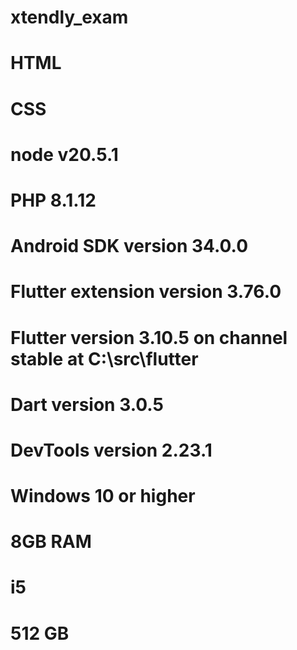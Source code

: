 # xtendly_exam

# HTML
# CSS

# node v20.5.1
# PHP 8.1.12

# Android SDK version 34.0.0
# Flutter extension version 3.76.0
# Flutter version 3.10.5 on channel stable at C:\src\flutter
# Dart version 3.0.5
# DevTools version 2.23.1

# Windows 10 or higher
# 8GB RAM
# i5
# 512 GB